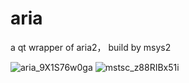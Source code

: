 # aria

a qt wrapper of aria2， build by msys2

![aria_9X1S76w0ga](https://user-images.githubusercontent.com/16001348/158000853-fdc85b31-3012-44b2-b652-aba0bfa97b97.png)
![mstsc_z88RIBx51i](https://user-images.githubusercontent.com/16001348/158000859-b163ade6-7bb4-4a85-8649-7104aae446d0.png)
